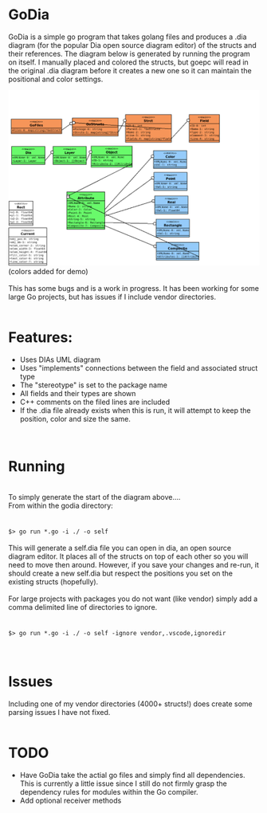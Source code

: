 # GoDia
GoDia is a simple go program that takes golang files and produces a .dia diagram (for the popular Dia open source diagram editor) of the structs and their references.  The diagram below is generated by running the program on itself.  I manually placed and colored the structs, but goepc will read in the original .dia diagram before it creates a new one so it can maintain the positional and color settings.<br/>

![Self Diagram](/self.png)
(colors added for demo)<br/>
<br/>
This has some bugs and is a work in progress. It has been working for some large Go projects, but has issues if I include vendor directories.<br/>
<br/>

# Features:
<ul>
  <li>Uses DIAs UML diagram</li>
  <li>Uses "implements" connections between the field and associated struct type</li>
  <li>The "stereotype" is set to the package name</li>
  <li>All fields and their types are shown</li>
  <li>C++ comments on the filed lines are included</li>
  <li>If the .dia file already exists when this is run, it will attempt to keep the position, color and size the same.</li>
</ul>
<br/>

# Running
<br/>
To simply generate the start of the diagram above....<br/>
From within the godia directory:<br/>
<br/>
<code>
$> go run *.go -i ./ -o self
</code>
<br/>
This will generate a self.dia file you can open in dia, an open source diagram editor. It places all of the structs on top of each other so you will need to move then around.  However,  if you save your changes and re-run, it should create a new self.dia but respect the positions you set on the existing structs (hopefully).<br/>
<br/>
For large projects with packages you do not want (like vendor) simply add a comma delimited line of directories to ignore.<br/>
<br/>
<code>
$> go run *.go -i ./ -o self -ignore vendor,.vscode,ignoredir
</code>
<br/>
<br/>

# Issues
Including one of my vendor directories (4000+ structs!) does create some parsing issues I have not fixed.</br>
<br/>

# TODO
<ul>
  <li>Have GoDia take the actial go files and simply find all dependencies.  This is currently a little issue since I still do not firmly grasp the dependency rules for modules within the Go compiler.</li>
  <li>Add optional receiver methods</li>
</ul>




